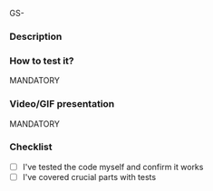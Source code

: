 <!-- Add JIRA ticket number also in title of the pull request -->
GS-<!--MANDATORY-->

### Description

<!-- Describe briefly reason|benefit of this change -->
<!--MANDATORY-->

### How to test it?

<!-- Describe how to test this change -->
MANDATORY

### Video/GIF presentation

<!-- Show a proof of this feature working on your end
with a video/gif here -->

<!-- state explicitly if pull request is not related to the 
app itself and there is nothing to show -->

MANDATORY

### Checklist

<!--MANDATORY-->
<!--Tick the boxes or add [x] in between brackets if its applicable to your pull request -->

- [ ] I've tested the code myself and confirm it works
- [ ] I've covered crucial parts with tests